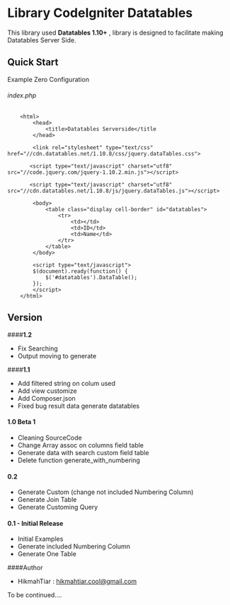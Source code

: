 **Library CodeIgniter Datatables**
=========================


This library used **Datatables 1.10+** , library is designed to facilitate making Datatables Server Side.

## **Quick Start**
Example Zero Configuration
###### index.php
```
    <html>
	    <head>
		    <title>Datatables Serverside</title
	    </head>
	    
	    <link rel="stylesheet" type="text/css" href="//cdn.datatables.net/1.10.8/css/jquery.dataTables.css">
           
       <script type="text/javascript" charset="utf8" src="//code.jquery.com/jquery-1.10.2.min.js"></script>
       
       <script type="text/javascript" charset="utf8" src="//cdn.datatables.net/1.10.8/js/jquery.dataTables.js"></script>

	    <body>
		    <table class="display cell-border" id="datatables">
			    <tr>
				    <td></td>
				    <td>ID</td>
				    <td>Name</td>
			    </tr>
		    </table>
	    </body>

	    <script type="text/javascript">
	    $(document).ready(function() {
	    	$('#datatables').DataTable();
	    });
	    </script>
    </html>
```

## **Version**
####**1.2**
 - Fix Searching
 - Output moving to generate

####**1.1**
 - Add filtered string on colum used
 - Add view customize
 - Add Composer.json
 - Fixed bug result data generate datatables
 
#### **1.0 Beta 1**
 - Cleaning SourceCode
 - Change Array assoc on columns field table
 - Generate data with search custom field table
 - Delete function generate_with_numbering

#### **0.2**
 - Generate Custom (change not included Numbering Column)
 - Generate Join Table
 - Generate Customing Query

#### **0.1 - Initial Release**

 - Initial Examples
 - Generate included Numbering Column
 - Generate One Table

####Author

 - HikmahTiar  : <hikmahtiar.cool@gmail.com>

To be continued....